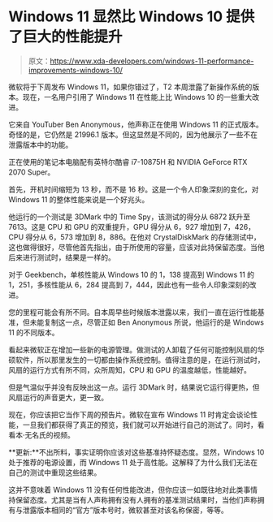 # Windows 11 显然比 Windows 10 提供了巨大的性能提升

> 原文：<https://www.xda-developers.com/windows-11-performance-improvements-windows-10/>

微软将于下周发布 Windows 11，如果你错过了，T2 本周泄露了新操作系统的版本。现在，一名用户引用了 Windows 11 在性能上比 Windows 10 的一些重大改进。

它来自 YouTuber Ben Anonymous，他声称正在使用 Windows 11 的正式版本。奇怪的是，它仍然是 21996.1 版本。但这显然是不同的，因为他展示了一些不在泄露版本中的功能。

正在使用的笔记本电脑配有英特尔酷睿 i7-10875H 和 NVIDIA GeForce RTX 2070 Super。

首先，开机时间缩短为 13 秒，而不是 16 秒。这是一个令人印象深刻的变化，对 Windows 11 的整体性能来说是一个好兆头。

他运行的一个测试是 3DMark 中的 Time Spy，该测试的得分从 6872 跃升至 7613。这是 CPU 和 GPU 的双重提升，GPU 得分从 6，927 增加到 7，426，CPU 得分从 6，573 增加到 8，886。在他对 CrystalDiskMark 的存储测试中，这也做得很好，尽管他首先指出，由于所使用的容量，应该对此持保留态度。当他后来进行测试时，结果是一样的。

对于 Geekbench，单核性能从 Windows 10 的 1，138 提高到 Windows 11 的 1，251，多核性能从 6，284 提高到 7，444，因此也有一些令人印象深刻的改进。

您的里程可能会有所不同。自本周早些时候版本泄露以来，我们一直在运行性能基准，但未能复制这一点，尽管正如 Ben Anonymous 所说，他运行的是 Windows 11 的不同版本。

看起来微软正在增加一些新的电源管理。做测试的人卸载了任何可能控制风扇的华硕软件，所以那里发生的一切都由操作系统控制。值得注意的是，在运行测试时，风扇的运行方式有所不同，众所周知，CPU 和 GPU 的温度越低，性能越好。

但是气温似乎并没有反映出这一点。运行 3DMark 时，结果说它运行得更热，但风扇运行的声音更大，更一致。

现在，你应该把它当作下周的预告片。微软在宣布 Windows 11 时肯定会谈论性能，一旦我们都获得了真正的预览，我们就可以开始进行自己的测试了。同时，看看本·无名氏的视频。

**更新:**不出所料，事实证明你应该对这些基准持怀疑态度。显然，Windows 10 处于推荐的电源设置，而 Windows 11 处于高性能。这解释了为什么我们无法在自己的测试中重现这些结果。

这并不意味着 Windows 11 没有任何性能改进，但你应该一如既往地对此类事情持保留态度。尤其是当有人声称拥有没有人拥有的基准测试结果时，当他们声称拥有与泄露版本相同的“官方”版本号时，微软甚至对该名称保密，等等。